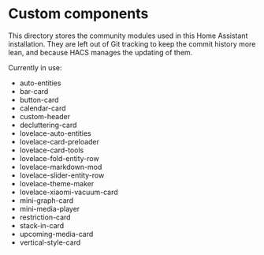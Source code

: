 # Custom components

This directory stores the community modules used in this Home Assistant installation. They are left out of Git tracking to keep the commit history more lean, and because HACS manages the updating of them.

Currently in use:

- auto-entities
- bar-card
- button-card
- calendar-card
- custom-header
- decluttering-card
- lovelace-auto-entities
- lovelace-card-preloader
- lovelace-card-tools
- lovelace-fold-entity-row
- lovelace-markdown-mod
- lovelace-slider-entity-row
- lovelace-theme-maker
- lovelace-xiaomi-vacuum-card
- mini-graph-card
- mini-media-player
- restriction-card
- stack-in-card
- upcoming-media-card
- vertical-style-card
